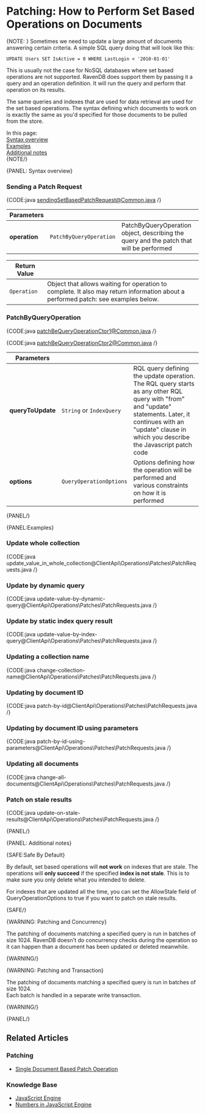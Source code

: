 # Patching: How to Perform Set Based Operations on Documents

{NOTE: }
Sometimes we need to update a large amount of documents answering certain criteria. A simple SQL query doing that will look like this:

`UPDATE Users SET IsActive = 0 WHERE LastLogin < '2010-01-01'`   

This is usually not the case for NoSQL databases where set based operations are not supported. RavenDB does support them by passing it a query and an operation definition. It will run the query and perform that operation on its results.

The same queries and indexes that are used for data retrieval are used for the set based operations. The syntax defining which documents to work on is exactly the same as you'd specified for those documents to be pulled from the store.

In this page:  
[Syntax overview](../../../client-api/operations/patching/set-based#syntax-overview)  
[Examples](../../../client-api/operations/patching/set-based#examples)  
[Additional notes](../../../client-api/operations/patching/set-based#additional-notes)  
{NOTE/}


{PANEL: Syntax overview}

### Sending a Patch Request

{CODE:java sendingSetBasedPatchRequest@Common.java /}

| Parameters | | |
| ------------- | ------------- | ----- |
| **operation** | `PatchByQueryOperation` | PatchByQueryOperation object, describing the query and the patch that will be performed |

| Return Value | |
| ------------- | ----- |
| `Operation` | Object that allows waiting for operation to complete. It also may return information about a performed patch: see examples below. |

### PatchByQueryOperation

{CODE:java patchBeQueryOperationCtor1@Common.java /}

{CODE:java patchBeQueryOperationCtor2@Common.java /}

| Parameters | | |
| ------------- | ------------- | ----- |
| **queryToUpdate** | `String` or `IndexQuery` | RQL query defining the update operation. The RQL query starts as any other RQL query with "from" and "update" statements. Later, it continues with an "update" clause in which you describe the Javascript patch code
| **options** | `QueryOperationOptions` | Options defining how the operation will be performed and various constraints on how it is performed

{PANEL/}

{PANEL:Examples}

### Update whole collection
{CODE:java update_value_in_whole_collection@ClientApi\Operations\Patches\PatchRequests.java /}

### Update by dynamic query
{CODE:java update-value-by-dynamic-query@ClientApi\Operations\Patches\PatchRequests.java /}

### Update by static index query result
{CODE:java update-value-by-index-query@ClientApi\Operations\Patches\PatchRequests.java /}

### Updating a collection name
{CODE:java change-collection-name@ClientApi\Operations\Patches\PatchRequests.java /}

### Updating by document ID
{CODE:java patch-by-id@ClientApi\Operations\Patches\PatchRequests.java /}

### Updating by document ID using parameters
{CODE:java patch-by-id-using-parameters@ClientApi\Operations\Patches\PatchRequests.java /}

### Updating all documents
{CODE:java change-all-documents@ClientApi\Operations\Patches\PatchRequests.java /}

### Patch on stale results
{CODE:java update-on-stale-results@ClientApi\Operations\Patches\PatchRequests.java /}

{PANEL/}

{PANEL: Additional notes}

{SAFE:Safe By Default}

By default, set based operations will **not work** on indexes that are stale. The operations will **only succeed** if the specified **index is not stale**. This is to make sure you only delete what you intended to delete. 

For indexes that are updated all the time, you can set the AllowStale field of QueryOperationOptions to true if you want to patch on stale results. 

{SAFE/}

{WARNING: Patching and Concurrency} 

The patching of documents matching a specified query is run in batches of size 1024. RavenDB doesn't do concurrency checks during the operation so it can happen than a document has been updated or deleted meanwhile.

{WARNING/}

{WARNING: Patching and Transaction}

The patching of documents matching a specified query is run in batches of size 1024.  
Each batch is handled in a separate write transaction.

{WARNING/}

{PANEL/}

## Related Articles

### Patching

- [Single Document Based Patch Operation](../../../client-api/operations/patching/single-document)

### Knowledge Base

- [JavaScript Engine](../../../server/kb/javascript-engine)
- [Numbers in JavaScript Engine](../../../server/kb/numbers-in-ravendb#numbers-in-javascript-engine)
